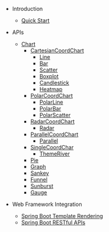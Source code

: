 - Introduction

  - [Quick Start](quick-start)

- APIs
  - [Chart](chart)
    - [CartesianCoordChart](cartesian-coord-chart)
      - [Line](line)
      - [Bar](bar)
      - [Scatter](scatter)
      - [Boxplot](boxplot)
      - [Candlestick](candlestick)
      - [Heatmap](heatmap)
    - [PolarCoordChart](polar-coord-chart)
      - [PolarLine](polar-line)
      - [PolarBar](polar-bar)
      - [PolarScatter](polar-scatter)
    - [RadarCoordChart](radar-coord-chart)
      - [Radar](radar)
    - [ParallelCoordChart](parallel-coord-chart)
      - [Parallel](parallel)
    - [SingleCoordChar](single-coord-chart)
      - [ThemeRiver](theme-river)
    - [Pie](pie)
    - [Graph](graph)
    - [Sankey](sankey)
    - [Funnel](funnel)
    - [Sunburst](sunburst)
    - [Gauge](gauge)

- Web Framework Integration
    - [Spring Boot Template Rendering](sb-template.md)
    - [Spring Boot RESTful APIs](sb-restful.md)
